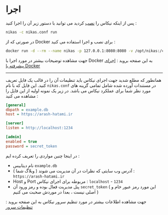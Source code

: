 # اجرا

پس از اینکه نیکاس را [نصب](install.md) کردید می توانید با دستور زیر آن را اجرا کنید :

```bash
nikas -c nikas.conf run
```

در صورتی که از Docker برای نصب و اجرا استفاده می کنید :

```bash
docker run -d --rm --name nikas -p 127.0.0.1:8080:8080 -v /opt/nikas:/config -v /opt/nikas:/db nikasproject/server
```

جهت مشاهده توضیحات بیشتر در مورد اجرا با Docker به این صفحه بروید : [اجرای پیشرفته با Docker](../config/docker.md)

---

همانطور که مطلع شدید جهت اجرای نیکاس باید تنظیمات آن را در قالب یک فایل تعریف کنید. این فایل که با نام `nikas.conf` در مستندات آورده شده شامل تمامی گزینه های مورد نظر شما برای عملکرد نیکاس می باشد. در زیر یک نمونه اولیه از این فایل را مشاهده می کنید :

```ini
[general]
dbpath = example.db
host = https://arash-hatami.ir

[server]
listen = http://localhost:1234

[admin]
enabled = true
password = secret_token
```

در اینجا چنین مواردی را تعریف کرده ایم :

-   نام دیتابیس `example.db`
-   آدرس وب سایتی که نظرات در آن مدیریت می شوند ( وبلاگ شما ) : `https://arash-hatami.ir`
-   Host و Port مربوطه برای اجرای نیکاس : `localhost` - `1234`
-   پنل مدیریت فعال بوده و رمز ورود آن `secret_token` ( این مورد رمز عبور خام و اصلی نیست ، بعدا در موردش صحبت می کنیم )

جهت مشاهده اطلاعات بیشتر در مورد تنظیم سرور نیکاس به این صفحه بروید : [تنظیمات سرور](../config/server.md)
